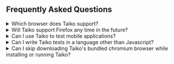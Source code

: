 ## Frequently Asked Questions

<details>
<summary>Which browser does Taiko support?</summary>

Taiko can be used to automate the latest versions of

* Chrome/Chromium
* Microsoft Edge
* Opera (unverified)

The following browsers are NOT supported

* Firefox
* Safari

</details>

<details>
<summary>Will Taiko support Firefox any time in the future?</summary>

Yes. Taiko is built on Chrome DevTools Protocol, support for which is
slowly being added to Firefox. Taiko should work out of the box for
Firefox when all [CDP features](https://github.com/getgauge/taiko/wiki/Taiko-CDP-Dependencies) 
are implemented. 

</details>

<details>
<summary>Can I use Taiko to test mobile applications?</summary>

No. Taiko can only test web applications using chromium/chrome based
browsers. If you are looking to test chrome browser on android you 
can try the Taiko [android](https://github.com/saikrishna321/taiko-android)
plugin.

</details>

<details>
<summary>Can I write Taiko tests in a language other than 
Javascript?</summary>

Taiko is a Node.js library and Taiko tests can only be written
Javascript or languages that compile to Javascript for example 
Typescript. There's an experimental 
[Typescript]() binding

</details>

<details>
<summary>Can I skip downloading Taiko's bundled chromium browser
while installing or running Taiko?</summary>

To skip downloading chromium you can set the 
`TAIKO_SKIP_CHROMIUM_DOWNLOAD` 
[environment variable](https://docs.taiko.dev/#taiko-env-variables)
for example

```
TAIKO_SKIP_CHROMIUM_DOWNLOAD=true npm install -g taiko
```

</details>
